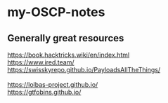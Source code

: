 # my-OSCP-notes

## Generally great resources
https://book.hacktricks.wiki/en/index.html \
https://www.ired.team/ \
https://swisskyrepo.github.io/PayloadsAllTheThings/
\
\
https://lolbas-project.github.io/ \
https://gtfobins.github.io/

